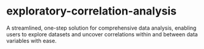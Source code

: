 # exploratory-correlation-analysis
A streamlined, one-step solution for comprehensive data analysis, enabling users to explore datasets and uncover correlations within and between data variables with ease.
